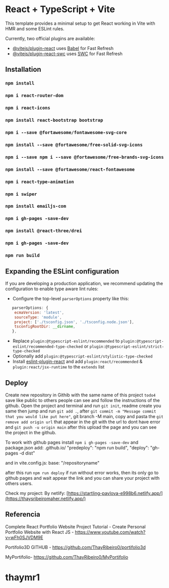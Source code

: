 # React + TypeScript + Vite

This template provides a minimal setup to get React working in Vite with HMR and some ESLint rules.

Currently, two official plugins are available:

- [@vitejs/plugin-react](https://github.com/vitejs/vite-plugin-react/blob/main/packages/plugin-react/README.md) uses [Babel](https://babeljs.io/) for Fast Refresh
- [@vitejs/plugin-react-swc](https://github.com/vitejs/vite-plugin-react-swc) uses [SWC](https://swc.rs/) for Fast Refresh

## Installation

### `npm install`
### `npm i react-router-dom`
### `npm i react-icons`
### `npm install react-bootstrap bootstrap`
### `npm i --save @fortawesome/fontawesome-svg-core `
### `npm install --save @fortawesome/free-solid-svg-icons`
### `npm i --save npm i --save @fortawesome/free-brands-svg-icons`
### `npm install --save @fortawesome/react-fontawesome`
### `npm i react-type-animation`
### `npm i swiper`
### `npm install emailjs-com`
### `npm i gh-pages -save-dev`
### `npm install @react-three/drei`
### `npm i gh-pages -save-dev`
### `npm run build`

## Expanding the ESLint configuration

If you are developing a production application, we recommend updating the configuration to enable type aware lint rules:

- Configure the top-level `parserOptions` property like this:

```js
   parserOptions: {
    ecmaVersion: 'latest',
    sourceType: 'module',
    project: ['./tsconfig.json', './tsconfig.node.json'],
    tsconfigRootDir: __dirname,
   },
```

- Replace `plugin:@typescript-eslint/recommended` to `plugin:@typescript-eslint/recommended-type-checked` or `plugin:@typescript-eslint/strict-type-checked`
- Optionally add `plugin:@typescript-eslint/stylistic-type-checked`
- Install [eslint-plugin-react](https://github.com/jsx-eslint/eslint-plugin-react) and add `plugin:react/recommended` & `plugin:react/jsx-runtime` to the `extends` list

## Deploy 
Create new repository in Githib with the same name of this project `todo4` save like public to others people can see and follow the instructions of the github.
Open the project and terminal and run `git init`, readme create you same then jump and run `git add .`, after `git commit -m "Message commit that you would like put here"`, git branch -M main, copy and pasta the `git remove add origin url` that appear in the git with the url to dont have error and `git push -u origin main` after this upload the page and you can see the project in the github.

To work with github pages install `npm i gh-pages -save-dev` and package.json add:
<username>.github.io/<repositoryname>
"predeploy": "npm run build",
"deploy": "gh-pages -d dist"

and in vite.config.js:
base: "/repositoryname"

after this run `npm run deploy` if run without error works, then its only go to github pages and wait appear the link and you can share your project with others users.

Check my project: 
By netlify: [https://startling-pavlova-e998b6.netlify.app/](https://thaysribeiromaher.netlify.app/)

## Referencia

Complete React Portfolio Website Project Tutorial - Create Personal Portfolio Website with React JS - https://www.youtube.com/watch?v=wFh0SJVDM9E

Portifolio3D GITHUB - https://github.com/ThayRibeiro0/portifolio3d

MyPortifolio- https://github.com/ThayRibeiro0/MyPortifolio
# thaymr1
